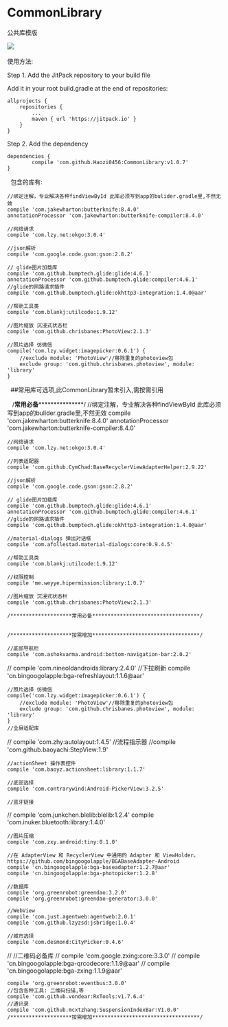 # CommonLibrary
公共库模版

[![](https://jitpack.io/v/Haozi0456/CommonLibrary.svg)](https://jitpack.io/#Haozi0456/CommonLibrary)
 
 
 使用方法:

Step 1. Add the JitPack repository to your build file

Add it in your root build.gradle at the end of repositories:

	allprojects {
		repositories {
			...
			maven { url 'https://jitpack.io' }
		}
	}
Step 2. Add the dependency

	dependencies {
	        compile 'com.github.Haozi0456:CommonLibrary:v1.0.7'
	}


 
包含的库有:

    //绑定注解，专业解决各种findViewById 此库必须写到app的bulider.gradle里,不然无效
    compile 'com.jakewharton:butterknife:8.4.0'
    annotationProcessor 'com.jakewharton:butterknife-compiler:8.4.0'

    //网络请求
    compile 'com.lzy.net:okgo:3.0.4'

    //json解析
    compile 'com.google.code.gson:gson:2.8.2'

    // glide图片加载库
    compile 'com.github.bumptech.glide:glide:4.6.1'
    annotationProcessor 'com.github.bumptech.glide:compiler:4.6.1'
    //glide的网路请求插件
    compile 'com.github.bumptech.glide:okhttp3-integration:1.4.0@aar'

    //帮助工具类
    compile 'com.blankj:utilcode:1.9.12'

    //图片缩放 沉浸式状态栏
    compile 'com.github.chrisbanes:PhotoView:2.1.3'

    //照片选择 仿微信
    compile('com.lzy.widget:imagepicker:0.6.1') {
        //exclude module: 'PhotoView'//移除重复的photoview包
        exclude group: 'com.github.chrisbanes.photoview', module: 'library'
    }
    
   
   ##常用库可选项,此CommonLibrary暂未引入,需按需引用
   
   
    /********************常用必备***********************************/
    //绑定注解，专业解决各种findViewById 此库必须写到app的bulider.gradle里,不然无效
    compile 'com.jakewharton:butterknife:8.4.0'
    annotationProcessor 'com.jakewharton:butterknife-compiler:8.4.0'

    //网络请求
    compile 'com.lzy.net:okgo:3.0.4'

    //列表适配器
    compile 'com.github.CymChad:BaseRecyclerViewAdapterHelper:2.9.22'

    //json解析
    compile 'com.google.code.gson:gson:2.8.2'

    // glide图片加载库
    compile 'com.github.bumptech.glide:glide:4.6.1'
    annotationProcessor 'com.github.bumptech.glide:compiler:4.6.1'
    //glide的网路请求插件
    compile 'com.github.bumptech.glide:okhttp3-integration:1.4.0@aar'

    //material-dialogs 弹出对话框
    compile 'com.afollestad.material-dialogs:core:0.9.4.5'

    //帮助工具类
    compile 'com.blankj:utilcode:1.9.12'

    //权限控制
    compile 'me.weyye.hipermission:library:1.0.7'

    //图片缩放 沉浸式状态栏
    compile 'com.github.chrisbanes:PhotoView:2.1.3'

    /********************常用必备***********************************/


    /********************按需增加***********************************/

    //底部导航栏
    compile 'com.ashokvarma.android:bottom-navigation-bar:2.0.2'

//    compile 'com.nineoldandroids:library:2.4.0'
    //下拉刷新
    compile 'cn.bingoogolapple:bga-refreshlayout:1.1.6@aar'

    //照片选择 仿微信
    compile('com.lzy.widget:imagepicker:0.6.1') {
        //exclude module: 'PhotoView'//移除重复的photoview包
        exclude group: 'com.github.chrisbanes.photoview', module: 'library'
    }
    //全屏适配库
//    compile 'com.zhy:autolayout:1.4.5'
    //流程指示器
    //compile 'com.github.baoyachi:StepView:1.9'


    //actionSheet 操作表控件
    compile 'com.baoyz.actionsheet:library:1.1.7'

    //底部选择
    compile 'com.contrarywind:Android-PickerView:3.2.5'
    
    //蓝牙链接
//    compile 'com.junkchen.blelib:blelib:1.2.4'
    compile 'com.inuker.bluetooth:library:1.4.0'
    
    //图片压缩
    compile 'com.zxy.android:tiny:0.1.0'

    //在 AdapterView 和 RecyclerView 中通用的 Adapter 和 ViewHolder。https://github.com/bingoogolapple/BGABaseAdapter-Android
    compile 'cn.bingoogolapple:bga-baseadapter:1.2.7@aar'
    compile 'cn.bingoogolapple:bga-photopicker:1.2.8'

    //数据库
    compile 'org.greenrobot:greendao:3.2.0'
    compile 'org.greenrobot:greendao-generator:3.0.0'

    //WebView
    compile 'com.just.agentweb:agentweb:2.0.1'
    compile 'com.github.lzyzsd:jsbridge:1.0.4'

    //城市选择
    compile 'com.desmond:CityPicker:0.4.6'

//    //二维码必备库
//    compile 'com.google.zxing:core:3.3.0'
//    compile 'cn.bingoogolapple:bga-qrcodecore:1.1.9@aar'
//    compile 'cn.bingoogolapple:bga-zxing:1.1.9@aar'

    compile 'org.greenrobot:eventbus:3.0.0'
    //包含各种工具: 二维码扫描,等
    compile 'com.github.vondear:RxTools:v1.7.6.4'
    //通讯录
    compile 'com.github.mcxtzhang:SuspensionIndexBar:V1.0.0'
    /********************按需增加***********************************/
